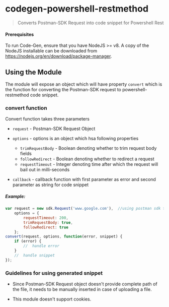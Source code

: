 # codegen-powershell-restmethod

>Converts Postman-SDK Request into code snippet for Powershell Rest

#### Prerequisites
To run Code-Gen, ensure that you have NodeJS >= v8. A copy of the NodeJS installable can be downloaded from https://nodejs.org/en/download/package-manager.

## Using the Module
The module will expose an object which will have property `convert` which is the function for converting the Postman-SDK request to powershell-restmethod code snippet.

### convert function
Convert function takes three parameters

* `request` - Postman-SDK Request Object

* `options` - options is an object which hsa following properties
    * `trimRequestBody` - Boolean denoting whether to trim request body fields
    * `followRedirect` - Boolean denoting whether to redirect a request
    * `requestTimeout` - Integer denoting time after which the request will bail out in milli-seconds

* `callback` - callback function with first parameter as error and second parameter as string for code snippet

##### Example:
```js
var request = new sdk.Request('www.google.com'),  //using postman sdk to create request  
    options = {
        requestTimeout: 200,
        trimRequestBody: true,
        followRedirect: true
    };
convert(request, options, function(error, snippet) {
    if (error) {
        //  handle error
    }
    //  handle snippet
});
```
### Guidelines for using generated snippet

* Since Postman-SDK Request object doesn't provide complete path of the file, it needs to be manually inserted in case of uploading a file.

* This module doesn't support cookies.
